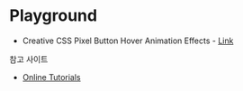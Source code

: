 # Playground

- Creative CSS Pixel Button Hover Animation Effects - [Link](https://9min.github.io/playground/pixel-button-hover-effects)

참고 사이트

- [Online Tutorials](https://www.youtube.com/channel/UCbwXnUipZsLfUckBPsC7Jog)
